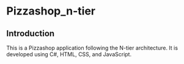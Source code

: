 # Pizzashop_n-tier

## Introduction
This is a Pizzashop application following the N-tier architecture. It is developed using C#, HTML, CSS, and JavaScript.
